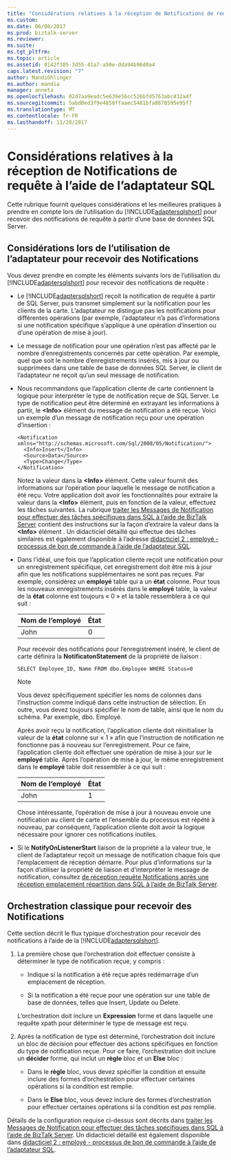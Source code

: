 ```yaml
---
title: "Considérations relatives à la réception de Notifications de requête à l’aide de l’adaptateur SQL | Documents Microsoft"
ms.custom: 
ms.date: 06/08/2017
ms.prod: biztalk-server
ms.reviewer: 
ms.suite: 
ms.tgt_pltfrm: 
ms.topic: article
ms.assetid: 0142f385-3d55-41a7-a50e-dda94b96d0a4
caps.latest.revision: "7"
author: MandiOhlinger
ms.author: mandia
manager: anneta
ms.openlocfilehash: 02d7aa9eadc5e639e56cc526bfd5763abc432a4f
ms.sourcegitcommit: 5abd0ed3f9e4858ffaaec5481bfa8878595e95f7
ms.translationtype: MT
ms.contentlocale: fr-FR
ms.lasthandoff: 11/28/2017
---
```

# <a name="considerations-for-receiving-query-notifications-using-the-sql-adapter"></a>Considérations relatives à la réception de Notifications de requête à l’aide de l’adaptateur SQL
Cette rubrique fournit quelques considérations et les meilleures pratiques à prendre en compte lors de l’utilisation du [!INCLUDE[adaptersqlshort](../../includes/adaptersqlshort-md.md)] pour recevoir des notifications de requête à partir d’une base de données SQL Server.  
  
## <a name="considerations-while-using-the-adapter-to-receive-notifications"></a>Considérations lors de l’utilisation de l’adaptateur pour recevoir des Notifications  
 Vous devez prendre en compte les éléments suivants lors de l’utilisation du [!INCLUDE[adaptersqlshort](../../includes/adaptersqlshort-md.md)] pour recevoir des notifications de requête :  
  
-   Le [!INCLUDE[adaptersqlshort](../../includes/adaptersqlshort-md.md)] reçoit la notification de requête à partir de SQL Server, puis transmet simplement sur la notification pour les clients de la carte. L’adaptateur ne distingue pas les notifications pour différentes opérations (par exemple, l’adaptateur n’a pas d’informations si une notification spécifique s’applique à une opération d’insertion ou d’une opération de mise à jour).  
  
-   Le message de notification pour une opération n’est pas affecté par le nombre d’enregistrements concernés par cette opération. Par exemple, quel que soit le nombre d’enregistrements insérés, mis à jour ou supprimées dans une table de base de données SQL Server, le client de l’adaptateur ne reçoit qu’un seul message de notification.  
  
-   Nous recommandons que l’application cliente de carte contiennent la logique pour interpréter le type de notification reçue de SQL Server. Le type de notification peut être déterminé en extrayant les informations à partir, le  **\<Info\>**  élément du message de notification a été reçue. Voici un exemple d’un message de notification reçu pour une opération d’insertion :  
  
    ```  
    <Notification xmlns="http://schemas.microsoft.com/Sql/2008/05/Notification/">  
      <Info>Insert</Info>  
      <Source>Data</Source>  
      <Type>Change</Type>  
    </Notification>  
    ```  
  
     Notez la valeur dans la  **\<Info\>**  élément. Cette valeur fournit des informations sur l’opération pour laquelle le message de notification a été reçu. Votre application doit avoir les fonctionnalités pour extraire la valeur dans la  **\<Info\>**  élément, puis en fonction de la valeur, effectuez les tâches suivantes. La rubrique [traiter les Messages de Notification pour effectuer des tâches spécifiques dans SQL à l’aide de BizTalk Server](../../adapters-and-accelerators/adapter-sql/process-notification-messages-to-complete-specific-tasks-in-sql-using-biztalk.md) contient des instructions sur la façon d’extraire la valeur dans la  **\<Info\>**  élément . Un didacticiel détaillé qui effectue des tâches similaires est également disponible à l’adresse [didacticiel 2 : employé - processus de bon de commande à l’aide de l’adaptateur SQL](../../adapters-and-accelerators/adapter-sql/tutorial-2-employee-purchase-order-process-using-the-sql-adapter.md).  
  
-   Dans l’idéal, une fois que l’application cliente reçoit une notification pour un enregistrement spécifique, cet enregistrement doit être mis à jour afin que les notifications supplémentaires ne sont pas reçues. Par exemple, considérez un **employé** table qui a un **état** colonne. Pour tous les nouveaux enregistrements insérés dans le **employé** table, la valeur de la **état** colonne est toujours « 0 » et la table ressemblera à ce qui suit :  
  
    |Nom de l’employé|État|  
    |-------------------|------------|  
    |John|0|  
  
     Pour recevoir des notifications pour l’enregistrement inséré, le client de carte définira la **NotificatonStatement** de la propriété de liaison :  
  
    ```  
    SELECT Employee_ID, Name FROM dbo.Employee WHERE Status=0  
    ```  
  
    > [!NOTE]
    >  Vous devez spécifiquement spécifier les noms de colonnes dans l’instruction comme indiqué dans cette instruction de sélection. En outre, vous devez toujours spécifier le nom de table, ainsi que le nom du schéma. Par exemple, dbo. Employé.  
  
     Après avoir reçu la notification, l’application cliente doit réinitialiser la valeur de la **état** colonne sur « 1 » afin que l’instruction de notification ne fonctionne pas à nouveau sur l’enregistrement. Pour ce faire, l’application cliente doit effectuer une opération de mise à jour sur le **employé** table. Après l’opération de mise à jour, le même enregistrement dans le **employé** table doit ressembler à ce qui suit :  
  
    |Nom de l’employé|État|  
    |-------------------|------------|  
    |John|1|  
  
     Chose intéressante, l’opération de mise à jour à nouveau envoie une notification au client de carte et l’ensemble du processus est répété à nouveau, par conséquent, l’application cliente doit avoir la logique nécessaire pour ignorer ces notifications inutiles.  
  
-   Si le **NotifyOnListenerStart** liaison de la propriété a la valeur true, le client de l’adaptateur reçoit un message de notification chaque fois que l’emplacement de réception démarre. Pour plus d’informations sur la façon d’utiliser la propriété de liaison et d’interpréter le message de notification, consultez [de réception requête Notifications après une réception emplacement répartition dans SQL à l’aide de BizTalk Server](../../adapters-and-accelerators/adapter-sql/receive-query-notifications-after-a-sql-receive-location-stops-in-biztalk.md).  
  
## <a name="typical-orchestration-for-receiving-notifications"></a>Orchestration classique pour recevoir des Notifications  
 Cette section décrit le flux typique d’orchestration pour recevoir des notifications à l’aide de la [!INCLUDE[adaptersqlshort](../../includes/adaptersqlshort-md.md)].  
  
1.  La première chose que l’orchestration doit effectuer consiste à déterminer le type de notification reçue, y compris :  
  
    -   Indique si la notification a été reçue après redémarrage d’un emplacement de réception.  
  
    -   Si la notification a été reçue pour une opération sur une table de base de données, telles que Insert, Update ou Delete.  
  
     L’orchestration doit inclure un **Expression** forme et dans laquelle une requête xpath pour déterminer le type de message est reçu.  
  
2.  Après la notification de type est déterminé, l’orchestration doit inclure un bloc de décision pour effectuer des actions spécifiques en fonction du type de notification reçue. Pour ce faire, l’orchestration doit inclure un **décider** forme, qui inclut un **règle** bloc et un **Else** bloc :  
  
    -   Dans le **règle** bloc, vous devez spécifier la condition et ensuite inclure des formes d’orchestration pour effectuer certaines opérations si la condition est remplie.  
  
    -   Dans le **Else** bloc, vous devez inclure des formes d’orchestration pour effectuer certaines opérations si la condition est *pas* remplie.  
  
 Détails de la configuration requise ci-dessus sont décrits dans [traiter les Messages de Notification pour effectuer des tâches spécifiques dans SQL à l’aide de BizTalk Server](../../adapters-and-accelerators/adapter-sql/process-notification-messages-to-complete-specific-tasks-in-sql-using-biztalk.md). Un didacticiel détaillé est également disponible dans [didacticiel 2 : employé - processus de bon de commande à l’aide de l’adaptateur SQL](../../adapters-and-accelerators/adapter-sql/tutorial-2-employee-purchase-order-process-using-the-sql-adapter.md).